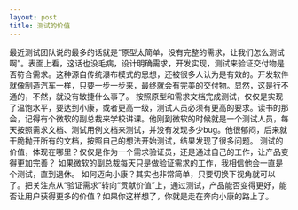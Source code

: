 ```yaml
---
layout: post
title: 测试的价值
---
```

最近测试团队说的最多的话就是“原型太简单，没有完整的需求，让我们怎么测试啊”。表面上看，这话也没毛病，设计明确需求，开发实现，测试来验证交付物是否符合需求。这种源自传统瀑布模式的思想，还被很多人认为是有效的。开发软件就像制造汽车一样，只要一步一步来，最终就会有完美的交付物。显然，这是行不通的，不然，就没有敏捷什么事了。
按照原型和需求文档完成测试，仅仅是实现了温饱水平，要达到小康，或者更高一级，测试人员必须有更高的要求。读书的那会，记得有个微软的副总裁来学校讲课。他刚到微软的时候就是一个测试人员，每天按照需求文档、测试用例文档来测试，并没有发现多少bug。他很郁闷，后来就干脆抛开所有的文档，按照自己的想法开始测试，结果发现了很多问题。
测试的价值，体现在哪里？仅仅是作为一个需求验证员，还是通过自己的工作，让产品变得更加完善？ 如果微软的副总裁每天只是做验证需求的工作，我相信他会一直是个测试，直到退休。
如何迈向小康？其实也非常简单，只要切换下视角就可以了。把关注点从“验证需求”转向“贡献价值”上，通过测试，产品能否变得更好，能否让用户获得更多的价值？如果你这样想了，你就是走在奔向小康的路上了。